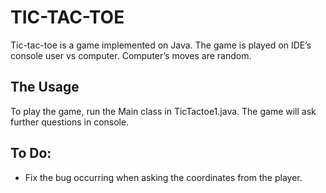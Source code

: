 # TIC-TAC-TOE

Tic-tac-toe is a game implemented on Java.
The game is played on IDE’s console user vs computer. Computer’s moves are random.

## The Usage

To play the game, run the Main class in TicTactoe1.java.
The game will ask further questions in console.

## To Do:
- Fix the bug occurring when asking the coordinates from the player.